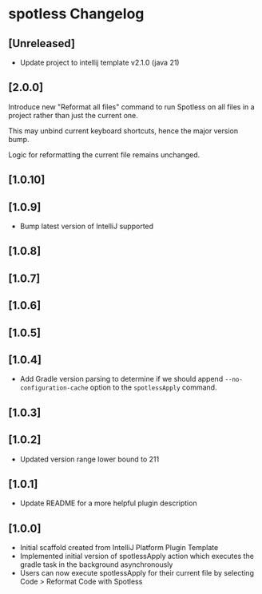 <!-- Keep a Changelog guide -> https://keepachangelog.com -->

# spotless Changelog

## [Unreleased]
- Update project to intellij template v2.1.0 (java 21)

## [2.0.0]
Introduce new "Reformat all files" command to run Spotless on all files in a project rather than just the current one. 

This may unbind current keyboard shortcuts, hence the major version bump. 

Logic for reformatting the current file remains unchanged.

## [1.0.10]

## [1.0.9]
- Bump latest version of IntelliJ supported

## [1.0.8]

## [1.0.7]

## [1.0.6]

## [1.0.5]

## [1.0.4]
- Add Gradle version parsing to determine if we should append `--no-configuration-cache` option to the `spotlessApply` command.

## [1.0.3]

## [1.0.2]
- Updated version range lower bound to 211

## [1.0.1]
- Update README for a more helpful plugin description

## [1.0.0]
- Initial scaffold created from IntelliJ Platform Plugin Template
- Implemented initial version of spotlessApply action which executes the gradle task in the background asynchronously
- Users can now execute spotlessApply for their current file by selecting Code > Reformat Code with Spotless